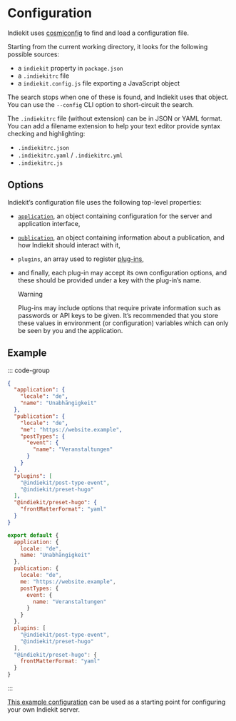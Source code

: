 # Configuration

Indiekit uses [cosmiconfig](https://github.com/cosmiconfig/cosmiconfig) to find and load a configuration file.

Starting from the current working directory, it looks for the following possible sources:

- a `indiekit` property in `package.json`
- a `.indiekitrc` file
- a `indiekit.config.js` file exporting a JavaScript object

The search stops when one of these is found, and Indiekit uses that object. You can use the `--config` CLI option to short-circuit the search.

The `.indiekitrc` file (without extension) can be in JSON or YAML format. You can add a filename extension to help your text editor provide syntax checking and highlighting:

- `.indiekitrc.json`
- `.indiekitrc.yaml` / `.indiekitrc.yml`
- `.indiekitrc.js`

## Options

Indiekit’s configuration file uses the following top-level properties:

- [`application`](application.md), an object containing configuration for the server and application interface,
- [`publication`](publication.md), an object containing information about a publication, and how Indiekit should interact with it,
- `plugins`, an array used to register [plug-ins](../plugins/index.md),
- and finally, each plug-in may accept its own configuration options, and these should be provided under a key with the plug-in’s name.

  > [!WARNING]
  > Plug-ins may include options that require private information such as passwords or API keys to be given. It’s recommended that you store these values in environment (or configuration) variables which can only be seen by you and the application.

## Example

::: code-group

```json [JSON]
{
  "application": {
    "locale": "de",
    "name": "Unabhängigkeit"
  },
  "publication": {
    "locale": "de",
    "me": "https://website.example",
    "postTypes": {
      "event": {
        "name": "Veranstaltungen"
      }
    }
  },
  "plugins": [
    "@indiekit/post-type-event",
    "@indiekit/preset-hugo"
  ],
  "@indiekit/preset-hugo": {
    "frontMatterFormat": "yaml"
  }
}
```

```js [JavaScript]
export default {
  application: {
    locale: "de",
    name: "Unabhängigkeit"
  },
  publication: {
    locale: "de",
    me: "https://website.example",
    postTypes: {
      event: {
        name: "Veranstaltungen"
      }
    }
  },
  plugins: [
    "@indiekit/post-type-event",
    "@indiekit/preset-hugo"
  ],
  "@indiekit/preset-hugo": {
    frontMatterFormat: "yaml"
  }
}
```

:::

[This example configuration](https://github.com/getindiekit/example-config) can be used as a starting point for configuring your own Indiekit server.

